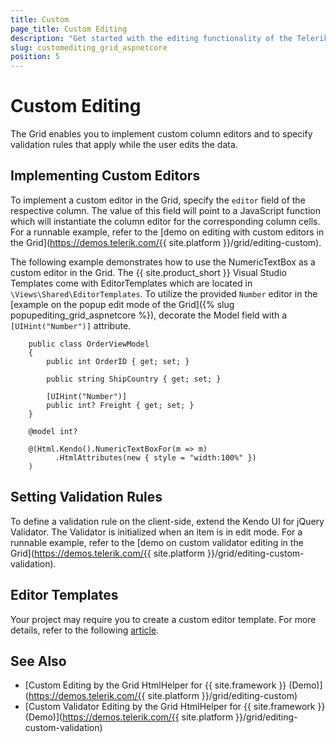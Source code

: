 ```yaml
---
title: Custom
page_title: Custom Editing
description: "Get started with the editing functionality of the Telerik UI Grid HtmlHelper for {{ site.framework }} allowing you to manipulate the way the data is presented."
slug: customediting_grid_aspnetcore
position: 5
---
```


# Custom Editing

The Grid enables you to implement custom column editors and to specify validation rules that apply while the user edits the data.

## Implementing Custom Editors

To implement a custom editor in the Grid, specify the `editor` field of the respective column. The value of this field will point to a JavaScript function which will instantiate the column editor for the corresponding column cells. For a runnable example, refer to the [demo on editing with custom editors in the Grid](https://demos.telerik.com/{{ site.platform }}/grid/editing-custom).

The following example demonstrates how to use the NumericTextBox as a custom editor in the Grid. The {{ site.product_short }} Visual Studio Templates come with EditorTemplates which are located in `\Views\Shared\EditorTemplates`. To utilize the provided `Number` editor in the [example on the popup edit mode of the Grid]({% slug popupediting_grid_aspnetcore %}), decorate the Model field with a `[UIHint("Number")]` attribute.

```Model
    public class OrderViewModel
    {
        public int OrderID { get; set; }

        public string ShipCountry { get; set; }

        [UIHint("Number")]
        public int? Freight { get; set; }
    }
```
```Editor
    @model int?
    
    @(Html.Kendo().NumericTextBoxFor(m => m)
          .HtmlAttributes(new { style = "width:100%" })
    )
```

## Setting Validation Rules

To define a validation rule on the client-side, extend the Kendo UI for jQuery Validator. The Validator is initialized when an item is in edit mode. For a runnable example, refer to the [demo on custom validator editing in the Grid](https://demos.telerik.com/{{ site.platform }}/grid/editing-custom-validation).

## Editor Templates

Your project may require you to create a custom editor template. For more details, refer to the following [article](https://docs.telerik.com/aspnet-core/html-helpers/data-management/grid/templates/editor-templates).

## See Also

* [Custom Editing by the Grid HtmlHelper for {{ site.framework }} (Demo)](https://demos.telerik.com/{{ site.platform }}/grid/editing-custom)
* [Custom Validator Editing by the Grid HtmlHelper for {{ site.framework }}  (Demo)](https://demos.telerik.com/{{ site.platform }}/grid/editing-custom-validation)

